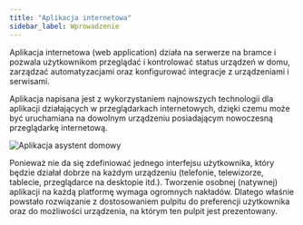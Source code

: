 ```yaml
---
title: "Aplikacja internetowa"
sidebar_label: Wprowadzenie
---
```


Aplikacja internetowa (web application) działa na serwerze na bramce i pozwala użytkownikom przeglądać i kontrolować status urządzeń w domu, zarządzać automatyzacjami oraz konfigurować integracje z urządzeniami i serwisami.

Aplikacja napisana jest z wykorzystaniem najnowszych technologii dla aplikacji działających w przeglądarkach internetowych, dzięki czemu może być uruchamiana na dowolnym urządzeniu posiadającym nowoczesną przeglądarkę internetową.

![Aplikacja asystent domowy](/img/en/frontend/frontend-hero.png)

Ponieważ nie da się zdefiniować jednego interfejsu użytkownika, który będzie działał dobrze na każdym urządzeniu (telefonie, telewizorze, tablecie, przeglądarce na desktopie itd.). Tworzenie osobnej (natywnej) aplikacji na każdą platformę wymaga ogromnych nakładów.
Dlatego właśnie powstało rozwiązanie z dostosowaniem pulpitu do preferencji użytkownika oraz do możliwości urządzenia, na którym ten pulpit jest prezentowany.
